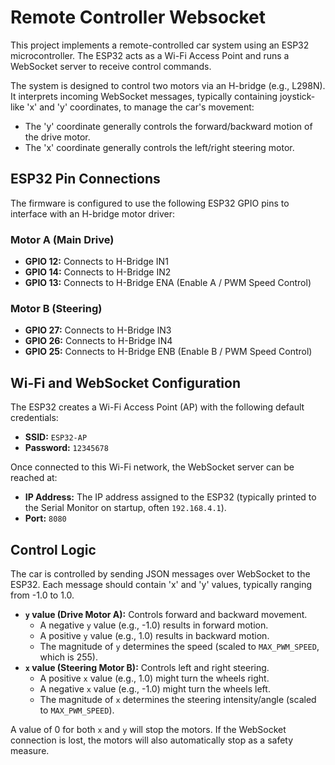 # Remote Controller Websocket

This project implements a remote-controlled car system using an ESP32 microcontroller. The ESP32 acts as a Wi-Fi Access Point and runs a WebSocket server to receive control commands.

The system is designed to control two motors via an H-bridge (e.g., L298N). It interprets incoming WebSocket messages, typically containing joystick-like 'x' and 'y' coordinates, to manage the car's movement:
- The 'y' coordinate generally controls the forward/backward motion of the drive motor.
- The 'x' coordinate generally controls the left/right steering motor.

## ESP32 Pin Connections

The firmware is configured to use the following ESP32 GPIO pins to interface with an H-bridge motor driver:

### Motor A (Main Drive)
- **GPIO 12:** Connects to H-Bridge IN1
- **GPIO 14:** Connects to H-Bridge IN2
- **GPIO 13:** Connects to H-Bridge ENA (Enable A / PWM Speed Control)

### Motor B (Steering)
- **GPIO 27:** Connects to H-Bridge IN3
- **GPIO 26:** Connects to H-Bridge IN4
- **GPIO 25:** Connects to H-Bridge ENB (Enable B / PWM Speed Control)

## Wi-Fi and WebSocket Configuration

The ESP32 creates a Wi-Fi Access Point (AP) with the following default credentials:
- **SSID:** `ESP32-AP`
- **Password:** `12345678`

Once connected to this Wi-Fi network, the WebSocket server can be reached at:
- **IP Address:** The IP address assigned to the ESP32 (typically printed to the Serial Monitor on startup, often `192.168.4.1`).
- **Port:** `8080`

## Control Logic

The car is controlled by sending JSON messages over WebSocket to the ESP32. Each message should contain 'x' and 'y' values, typically ranging from -1.0 to 1.0.

- **`y` value (Drive Motor A):** Controls forward and backward movement.
    - A negative `y` value (e.g., -1.0) results in forward motion.
    - A positive `y` value (e.g., 1.0) results in backward motion.
    - The magnitude of `y` determines the speed (scaled to `MAX_PWM_SPEED`, which is 255).
- **`x` value (Steering Motor B):** Controls left and right steering.
    - A positive `x` value (e.g., 1.0) might turn the wheels right.
    - A negative `x` value (e.g., -1.0) might turn the wheels left.
    - The magnitude of `x` determines the steering intensity/angle (scaled to `MAX_PWM_SPEED`).

A value of 0 for both `x` and `y` will stop the motors. If the WebSocket connection is lost, the motors will also automatically stop as a safety measure.
